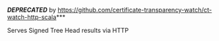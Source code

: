 ***DEPRECATED*** by https://github.com/certificate-transparency-watch/ct-watch-http-scala***

Serves Signed Tree Head results via HTTP
